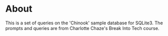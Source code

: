 # About

This is a set of queries on the 'Chinook' sample database for SQLite3. The prompts and queries are from Charlotte Chaze's Break Into Tech course.